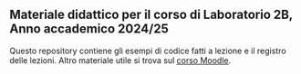 ## Materiale didattico per il corso di Laboratorio 2B, Anno accademico 2024/25 

Questo repository contiene gli esempi di codice fatti a lezione e il registro delle lezioni. Altro materiale utile si trova sul [corso Moodle](https://elearning.di.unipi.it/course/view.php?id=1013).
